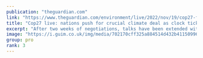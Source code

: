 ```yaml
---
publication: "theguardian.com"
link: "https://www.theguardian.com/environment/live/2022/nov/19/cop27-fears-15c-target-danger-negotiations-overrun-live"
title: "Cop27 live: nations push for crucial climate deal as clock ticks down"
excerpt: "After two weeks of negotiations, talks have been extended with countries unable to reach agreement on Friday"
image: "https://i.guim.co.uk/img/media/702170cff325a884514d432b411509962587e790/0_132_3500_2101/master/3500.jpg?width=1200&height=630&quality=85&auto=format&fit=crop&overlay-align=bottom%2Cleft&overlay-width=100p&overlay-base64=L2ltZy9zdGF0aWMvb3ZlcmxheXMvdGctbGl2ZS5wbmc&enable=upscale&s=03cab6e10b8ca2b9dd726b759e18b6e2"
group: pro
rank: 3
---
```


